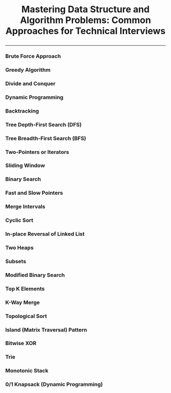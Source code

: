 # <p align="center">Mastering Data Structure and Algorithm Problems: Common Approaches for Technical Interviews</p>
-------

### Brute Force Approach

### Greedy Algorithm

### Divide and Conquer

### Dynamic Programming

### Backtracking

### Tree Depth-First Search (DFS) 

### Tree Breadth-First Search (BFS)

### Two-Pointers or Iterators

### Sliding Window

### Binary Search

### Fast and Slow Pointers

### Merge Intervals

### Cyclic Sort

### In-place Reversal of Linked List

### Two Heaps

### Subsets

### Modified Binary Search

### Top K Elements

### K-Way Merge

### Topological Sort

### Island (Matrix Traversal) Pattern

### Bitwise XOR

### Trie

### Monotonic Stack

### 0/1 Knapsack (Dynamic Programming)



